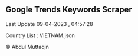 

## Google Trends Keywords Scraper 
 
Last Update 09-04-2023 , 04:57:28

Country List :
VIETNAM.json



© Abdul Muttaqin 
